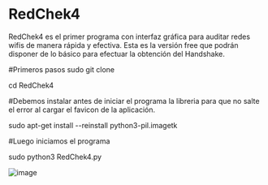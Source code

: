 # RedChek4
RedChek4 es el primer programa con interfaz gráfica para auditar redes wifis de manera rápida y efectiva. Esta es la versión free que podrán disponer de lo básico para efectuar la obtención del Handshake.

#Primeros pasos
sudo git clone 

cd RedChek4


#Debemos instalar antes de iniciar el programa la libreria para que no salte el error al cargar el favicon de la aplicación.

sudo apt-get install --reinstall python3-pil.imagetk


#Luego iniciamos el programa

sudo python3 RedChek4.py


![image](https://user-images.githubusercontent.com/45906536/235546406-4557189c-7002-4e5a-92c0-68415592084f.png)

